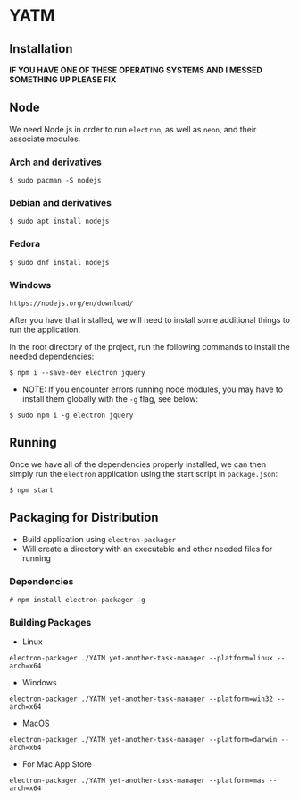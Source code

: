 # YATM

## Installation

**IF YOU HAVE ONE OF THESE OPERATING SYSTEMS AND I MESSED SOMETHING UP PLEASE FIX**

## Node

We need Node.js in order to run `electron`, as well as `neon`, and their associate modules.

### Arch and derivatives

`$ sudo pacman -S nodejs`

### Debian and derivatives

`$ sudo apt install nodejs`

### Fedora

`$ sudo dnf install nodejs`

### Windows

`https://nodejs.org/en/download/`

After you have that installed, we will need to install some additional things to run the application.

In the root directory of the project, run the following commands to install the needed dependencies:

`$ npm i --save-dev electron jquery`

- NOTE: If you encounter errors running node modules, you may have to install them globally with the `-g` flag, see below:

`$ sudo npm i -g electron jquery`

## Running

Once we have all of the dependencies properly installed, we can then simply run the `electron` application using the start script in `package.json`:

`$ npm start`

## Packaging for Distribution

- Build application using `electron-packager`
- Will create a directory with an executable and other needed files for running

### Dependencies

`# npm install electron-packager -g`

### Building Packages

- Linux

`electron-packager ./YATM yet-another-task-manager --platform=linux --arch=x64`

- Windows

`electron-packager ./YATM yet-another-task-manager --platform=win32 --arch=x64`

- MacOS

`electron-packager ./YATM yet-another-task-manager --platform=darwin --arch=x64`

- For Mac App Store

`electron-packager ./YATM yet-another-task-manager --platform=mas --arch=x64`
